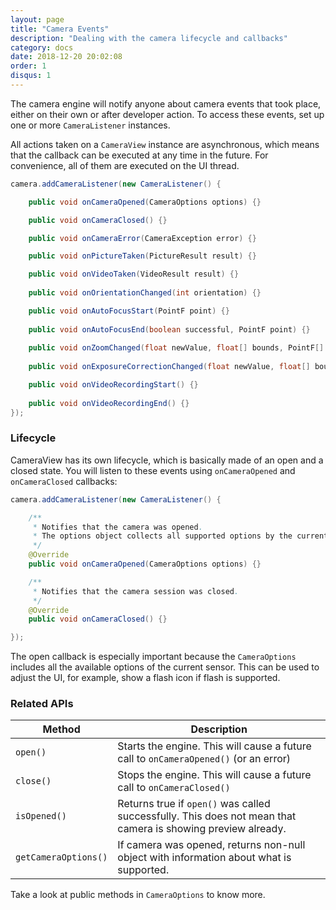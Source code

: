 ```yaml
---
layout: page
title: "Camera Events"
description: "Dealing with the camera lifecycle and callbacks"
category: docs
date: 2018-12-20 20:02:08
order: 1
disqus: 1
---
```


The camera engine will notify anyone about camera events that took place, either on their own or
after developer action. To access these events, set up one or more `CameraListener` instances.

All actions taken on a `CameraView` instance are asynchronous, which means that the callback can be
executed at any time in the future. For convenience, all of them are executed on the UI thread.

```java
camera.addCameraListener(new CameraListener() {

    public void onCameraOpened(CameraOptions options) {}

    public void onCameraClosed() {}

    public void onCameraError(CameraException error) {}

    public void onPictureTaken(PictureResult result) {}

    public void onVideoTaken(VideoResult result) {}
    
    public void onOrientationChanged(int orientation) {}

    public void onAutoFocusStart(PointF point) {}
    
    public void onAutoFocusEnd(boolean successful, PointF point) {}
    
    public void onZoomChanged(float newValue, float[] bounds, PointF[] fingers) {}
    
    public void onExposureCorrectionChanged(float newValue, float[] bounds, PointF[] fingers) {}

    public void onVideoRecordingStart() {}
    
    public void onVideoRecordingEnd() {}
});
```

### Lifecycle

CameraView has its own lifecycle, which is basically made of an open and a closed state.
You will listen to these events using `onCameraOpened` and `onCameraClosed` callbacks:

```java
camera.addCameraListener(new CameraListener() {

    /**
     * Notifies that the camera was opened.
     * The options object collects all supported options by the current camera.
     */
    @Override
    public void onCameraOpened(CameraOptions options) {}

    /**
     * Notifies that the camera session was closed.
     */
    @Override
    public void onCameraClosed() {}

});
```

The open callback is especially important because the `CameraOptions` includes all the available
options of the current sensor. This can be used to adjust the UI, for example, show a flash icon
if flash is supported.

### Related APIs

|Method|Description|
|------|-----------|
|`open()`|Starts the engine. This will cause a future call to `onCameraOpened()` (or an error)|
|`close()`|Stops the engine. This will cause a future call to `onCameraClosed()`|
|`isOpened()`|Returns true if `open()` was called successfully. This does not mean that camera is showing preview already.|
|`getCameraOptions()`|If camera was opened, returns non-null object with information about what is supported.|

Take a look at public methods in `CameraOptions` to know more.
